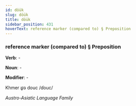 ```yaml
---
id: döük
slug: döük
title: döük
sidebar_position: 431
hoverText: reference marker (compared to) § Preposition
---
```


### reference marker (compared to) § Preposition

**Verb**: -

**Noun**: -

**Modifier**: -

Khmer ដូច douc /ɗouc/

*Austro-Asiatic Language Family*